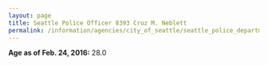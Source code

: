 ```yaml
---
layout: page
title: Seattle Police Officer 8393 Cruz M. Neblett
permalink: /information/agencies/city_of_seattle/seattle_police_department/copbook/8393/
---
```


**Age as of Feb. 24, 2016:** 28.0
